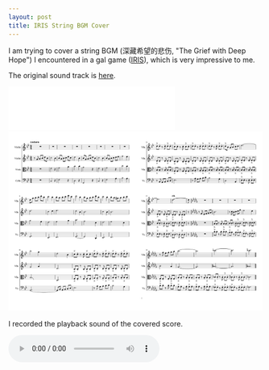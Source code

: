 ```yaml
---
layout: post
title: IRIS String BGM Cover
---
```


I am trying to cover a string BGM (深藏希望的悲伤, "The Grief with Deep Hope") I encountered in a gal game ([IRIS](https://www.taptap.com/app/58802/topic)), which is very impressive to me.

The original sound track is [here](http://music.163.com/dj?id=2056267351&userid=120051629).

<iframe src="//music.163.com/outchain/player?type=3&id=2056267351&auto=0&height=66" scrolling="no" border="0" frameborder="no" framespacing="0" allowfullscreen="true" style="height:86px;width:330px;"> </iframe>

<div style="clear:both;display:table;">
  <div style="float:left;width:50%;">
    <img src="/ext/Iris-mp5-1.png" alt="page1" style="width:100%">
  </div>
  <div style="float:left;width:50%;">
    <img src="/ext/Iris-mp5-2.png" alt="page2" style="width:100%">
  </div>
</div>

I recorded the playback sound of the covered score.

<audio controls>
  <source src="/ext/深藏希望的悲伤-cover.mp3" type="audio/mpeg">
  Click here: [MP3](ext/深藏希望的悲伤-cover.mp3)
</audio>
